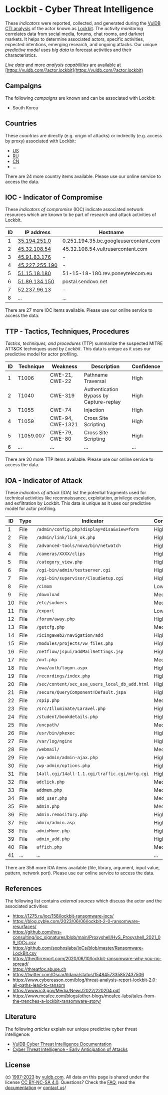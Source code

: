 # Lockbit - Cyber Threat Intelligence

These _indicators_ were reported, collected, and generated during the [VulDB CTI analysis](https://vuldb.com/?kb.cti) of the actor known as [Lockbit](https://vuldb.com/?actor.lockbit). The _activity monitoring_ correlates data from social media, forums, chat rooms, and darknet markets. It helps to determine associated actors, specific activities, expected intentions, emerging research, and ongoing attacks. Our unique _predictive model_ uses _big data_ to forecast activities and their characteristics.

_Live data_ and more _analysis capabilities_ are available at [https://vuldb.com/?actor.lockbit](https://vuldb.com/?actor.lockbit)

## Campaigns

The following _campaigns_ are known and can be associated with Lockbit:

* South Korea

## Countries

These _countries_ are directly (e.g. origin of attacks) or indirectly (e.g. access by proxy) associated with Lockbit:

* [US](https://vuldb.com/?country.us)
* [RU](https://vuldb.com/?country.ru)
* [CN](https://vuldb.com/?country.cn)
* ...

There are 24 more country items available. Please use our online service to access the data.

## IOC - Indicator of Compromise

These _indicators of compromise_ (IOC) indicate associated network resources which are known to be part of research and attack activities of Lockbit.

ID | IP address | Hostname | Campaign | Confidence
-- | ---------- | -------- | -------- | ----------
1 | [35.194.251.0](https://vuldb.com/?ip.35.194.251.0) | 0.251.194.35.bc.googleusercontent.com | - | Medium
2 | [45.32.108.54](https://vuldb.com/?ip.45.32.108.54) | 45.32.108.54.vultrusercontent.com | - | High
3 | [45.91.83.176](https://vuldb.com/?ip.45.91.83.176) | - | - | High
4 | [45.227.255.190](https://vuldb.com/?ip.45.227.255.190) | - | - | High
5 | [51.15.18.180](https://vuldb.com/?ip.51.15.18.180) | 51-15-18-180.rev.poneytelecom.eu | - | High
6 | [51.89.134.150](https://vuldb.com/?ip.51.89.134.150) | postal.sendovo.net | - | High
7 | [52.237.96.13](https://vuldb.com/?ip.52.237.96.13) | - | - | High
8 | ... | ... | ... | ...

There are 27 more IOC items available. Please use our online service to access the data.

## TTP - Tactics, Techniques, Procedures

_Tactics, techniques, and procedures_ (TTP) summarize the suspected MITRE ATT&CK techniques used by _Lockbit_. This data is unique as it uses our predictive model for actor profiling.

ID | Technique | Weakness | Description | Confidence
-- | --------- | -------- | ----------- | ----------
1 | T1006 | CWE-21, CWE-22 | Pathname Traversal | High
2 | T1040 | CWE-319 | Authentication Bypass by Capture-replay | High
3 | T1055 | CWE-74 | Injection | High
4 | T1059 | CWE-94, CWE-1321 | Cross Site Scripting | High
5 | T1059.007 | CWE-79, CWE-80 | Cross Site Scripting | High
6 | ... | ... | ... | ...

There are 20 more TTP items available. Please use our online service to access the data.

## IOA - Indicator of Attack

These _indicators of attack_ (IOA) list the potential fragments used for technical activities like reconnaissance, exploitation, privilege escalation, and exfiltration by Lockbit. This data is unique as it uses our predictive model for actor profiling.

ID | Type | Indicator | Confidence
-- | ---- | --------- | ----------
1 | File | `/admin/config.php?display=disa&view=form` | High
2 | File | `/admin/link/link_ok.php` | High
3 | File | `/advanced-tools/nova/bin/netwatch` | High
4 | File | `/cameras/XXXX/clips` | High
5 | File | `/category_view.php` | High
6 | File | `/cgi-bin/admin/testserver.cgi` | High
7 | File | `/cgi-bin/supervisor/CloudSetup.cgi` | High
8 | File | `/cimom` | Low
9 | File | `/download` | Medium
10 | File | `/etc/sudoers` | Medium
11 | File | `/export` | Low
12 | File | `/forum/away.php` | High
13 | File | `/getcfg.php` | Medium
14 | File | `/icingaweb2/navigation/add` | High
15 | File | `/modules/projects/vw_files.php` | High
16 | File | `/netflow/jspui/addMailSettings.jsp` | High
17 | File | `/out.php` | Medium
18 | File | `/owa/auth/logon.aspx` | High
19 | File | `/recordings/index.php` | High
20 | File | `/sec/content/sec_asa_users_local_db_add.html` | High
21 | File | `/secure/QueryComponent!Default.jspa` | High
22 | File | `/spip.php` | Medium
23 | File | `/src/Illuminate/Laravel.php` | High
24 | File | `/student/bookdetails.php` | High
25 | File | `/uncpath/` | Medium
26 | File | `/usr/bin/pkexec` | High
27 | File | `/var/log/nginx` | High
28 | File | `/webmail/` | Medium
29 | File | `/wp-admin/admin-ajax.php` | High
30 | File | `/wp-admin/options.php` | High
31 | File | `14all.cgi/14all-1.1.cgi/traffic.cgi/mrtg.cgi` | High
32 | File | `adclick.php` | Medium
33 | File | `addmem.php` | Medium
34 | File | `add_user.php` | Medium
35 | File | `admin.php` | Medium
36 | File | `admin.remository.php` | High
37 | File | `admin/admin.asp` | High
38 | File | `adminHome.php` | High
39 | File | `admin_add.php` | High
40 | File | `affich.php` | Medium
41 | ... | ... | ...

There are 358 more IOA items available (file, library, argument, input value, pattern, network port). Please use our online service to access the data.

## References

The following list contains _external sources_ which discuss the actor and the associated activities:

* https://1275.ru/ioc/158/lockbit-ransomware-iocs/
* https://blog.cyble.com/2023/06/06/lockbit-2-0-ransomware-resurfaces/
* https://github.com/hvs-consulting/ioc_signatures/blob/main/Proxyshell/HvS_Proxyshell_2021_09_IOCs.csv
* https://github.com/sophoslabs/IoCs/blob/master/Ransomware-LockBit.csv
* https://thedfirreport.com/2020/06/10/lockbit-ransomware-why-you-no-spread/
* https://threatfox.abuse.ch
* https://twitter.com/OscarAldana/status/1548457335852437506
* https://www.cybereason.com/blog/threat-analysis-report-lockbit-2.0-all-paths-lead-to-ransom
* https://www.ic3.gov/Media/News/2022/220204.pdf
* https://www.mcafee.com/blogs/other-blogs/mcafee-labs/tales-from-the-trenches-a-lockbit-ransomware-story/

## Literature

The following _articles_ explain our unique predictive cyber threat intelligence:

* [VulDB Cyber Threat Intelligence Documentation](https://vuldb.com/?kb.cti)
* [Cyber Threat Intelligence - Early Anticipation of Attacks](https://www.scip.ch/en/?labs.20201022)

## License

(c) [1997-2023](https://vuldb.com/?kb.changelog) by [vuldb.com](https://vuldb.com/?kb.about). All data on this page is shared under the license [CC BY-NC-SA 4.0](https://creativecommons.org/licenses/by-nc-sa/4.0/). Questions? Check the [FAQ](https://vuldb.com/?kb.faq), read the [documentation](https://vuldb.com/?kb) or [contact us](https://vuldb.com/?contact)!

